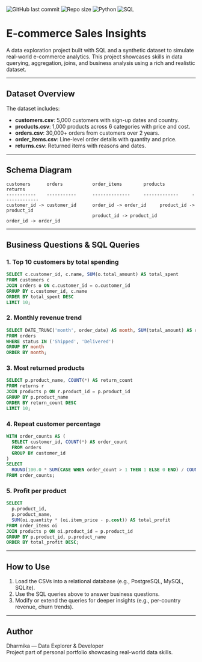 ![GitHub last commit](https://img.shields.io/github/last-commit/Dharmika66/ecommerce-sales-insights?style=flat-square)
![Repo size](https://img.shields.io/github/repo-size/Dharmika66/ecommerce-sales-insights?style=flat-square)
![Python](https://img.shields.io/badge/Python-3.x-blue?logo=python&style=flat-square)
![SQL](https://img.shields.io/badge/SQL-SQLite-lightgrey?logo=sqlite&style=flat-square)
# E-commerce Sales Insights

A data exploration project built with SQL and a synthetic dataset to simulate real-world e-commerce analytics. This project showcases skills in data querying, aggregation, joins, and business analysis using a rich and realistic dataset.

---

## **Dataset Overview**

The dataset includes:

- **customers.csv**: 5,000 customers with sign-up dates and country.
- **products.csv**: 1,000 products across 6 categories with price and cost.
- **orders.csv**: 30,000+ orders from customers over 2 years.
- **order_items.csv**: Line-level order details with quantity and price.
- **returns.csv**: Returned items with reasons and dates.

---

## **Schema Diagram**

```
customers      orders           order_items        products          returns
-----------    -----------      --------------     -------------     -------------
customer_id -> customer_id      order_id -> order_id     product_id -> product_id
                                product_id -> product_id                order_id -> order_id
```

---

## **Business Questions & SQL Queries**

### 1. Top 10 customers by total spending
```sql
SELECT c.customer_id, c.name, SUM(o.total_amount) AS total_spent
FROM customers c
JOIN orders o ON c.customer_id = o.customer_id
GROUP BY c.customer_id, c.name
ORDER BY total_spent DESC
LIMIT 10;
```

### 2. Monthly revenue trend
```sql
SELECT DATE_TRUNC('month', order_date) AS month, SUM(total_amount) AS revenue
FROM orders
WHERE status IN ('Shipped', 'Delivered')
GROUP BY month
ORDER BY month;
```

### 3. Most returned products
```sql
SELECT p.product_name, COUNT(*) AS return_count
FROM returns r
JOIN products p ON r.product_id = p.product_id
GROUP BY p.product_name
ORDER BY return_count DESC
LIMIT 10;
```

### 4. Repeat customer percentage
```sql
WITH order_counts AS (
  SELECT customer_id, COUNT(*) AS order_count
  FROM orders
  GROUP BY customer_id
)
SELECT
  ROUND(100.0 * SUM(CASE WHEN order_count > 1 THEN 1 ELSE 0 END) / COUNT(*), 2) AS repeat_customer_percentage
FROM order_counts;
```

### 5. Profit per product
```sql
SELECT 
  p.product_id, 
  p.product_name, 
  SUM(oi.quantity * (oi.item_price - p.cost)) AS total_profit
FROM order_items oi
JOIN products p ON oi.product_id = p.product_id
GROUP BY p.product_id, p.product_name
ORDER BY total_profit DESC;
```

---

## **How to Use**

1. Load the CSVs into a relational database (e.g., PostgreSQL, MySQL, SQLite).
2. Use the SQL queries above to answer business questions.
3. Modify or extend the queries for deeper insights (e.g., per-country revenue, churn trends).

---

## **Author**

Dharmika  — Data Explorer & Developer  
Project part of personal portfolio showcasing real-world data skills.

